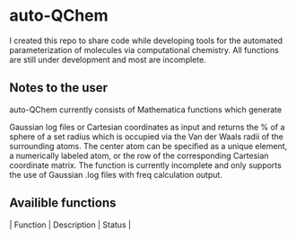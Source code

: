# auto-QChem

I created this repo to share code while developing tools for the automated parameterization of molecules via computational chemistry. All functions are still under development and most are incomplete.

## Notes to the user
auto-QChem currently consists of Mathematica functions which generate


Gaussian log files or Cartesian coordinates as input and returns the % of a sphere of a set radius which is occupied via the Van der Waals radii of the surrounding atoms. The center atom can be specified as a unique element, a numerically labeled atom, or the row of the corresponding Cartesian coordinate matrix. The function is currently incomplete and only supports the use of Gaussian .log files with freq calculation output.

## Availible functions

| Function | Description | Status |
